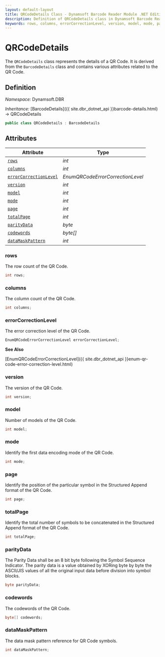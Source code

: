 ```yaml
---
layout: default-layout
title: QRCodeDetails Class - Dynamsoft Barcode Reader Module .NET Edition API Reference
description: Definition of QRCodeDetails class in Dynamsoft Barcode Reader Module .NET Edition.
keywords: rows, columns, errorCorrectionLevel, version, model, mode, page, totalPage, parityData, QRCodeDetails, api reference
---
```

# QRCodeDetails

The `QRCodeDetails` class represents the details of a QR Code. It is derived from the `BarcodeDetails` class and contains various attributes related to the QR Code.

## Definition

*Namespace:* Dynamsoft.DBR


*Inheritance:* [BarcodeDetails]({{ site.dbr_dotnet_api }}barcode-details.html) -> QRCodeDetails

```csharp
public class QRCodeDetails : BarcodeDetails
```

## Attributes

| Attribute | Type |
|---------- | ---- |
| [`rows`](#rows) | *int* |
| [`columns`](#columns) | *int* |
| [`errorCorrectionLevel`](#errorcorrectionlevel) | *EnumQRCodeErrorCorrectionLevel* |
| [`version`](#version) | *int* |
| [`model`](#model) | *int* |
| [`mode`](#mode) | *int* |
| [`page`](#page) | *int* |
| [`totalPage`](#totalpage) | *int* |
| [`parityData`](#paritydata) | *byte* |
| [`codewords`](#codewords) | *byte[]* |
| [`dataMaskPattern`](#datamaskpattern) | *int* |

### rows

The row count of the QR Code.

```csharp
int rows;
```

### columns

The column count of the QR Code.

```csharp
int columns;
```

### errorCorrectionLevel

The error correction level of the QR Code.

```csharp
EnumQRCodeErrorCorrectionLevel errorCorrectionLevel;
```

**See Also**

[EnumQRCodeErrorCorrectionLevel]({{ site.dbr_dotnet_api }}enum-qr-code-error-correction-level.html)

### version

The version of the QR Code.

```csharp
int version;
```

### model

Number of models of the QR Code.

```csharp
int model;
```

### mode

Identify the first data encoding mode of the QR Code.

```csharp
int mode;
```

### page

Identify the position of the particular symbol in the Structured Append format of the QR Code.

```csharp
int page;
```

### totalPage

Identify the total number of symbols to be concatenated in the Structured Append format of the QR Code.

```csharp
int totalPage;
```

### parityData

The Parity Data shall be an 8 bit byte following the Symbol Sequence Indicator. The parity data is a value obtained by XORing byte by byte the ASCII/JIS values of all the original input data before division into symbol blocks.

```csharp
byte parityData;
```

### codewords

The codewords of the QR Code.

```csharp
byte[] codewords;
```

### dataMaskPattern

The data mask pattern reference for QR Code symbols.

```csharp
int dataMaskPattern;
```
